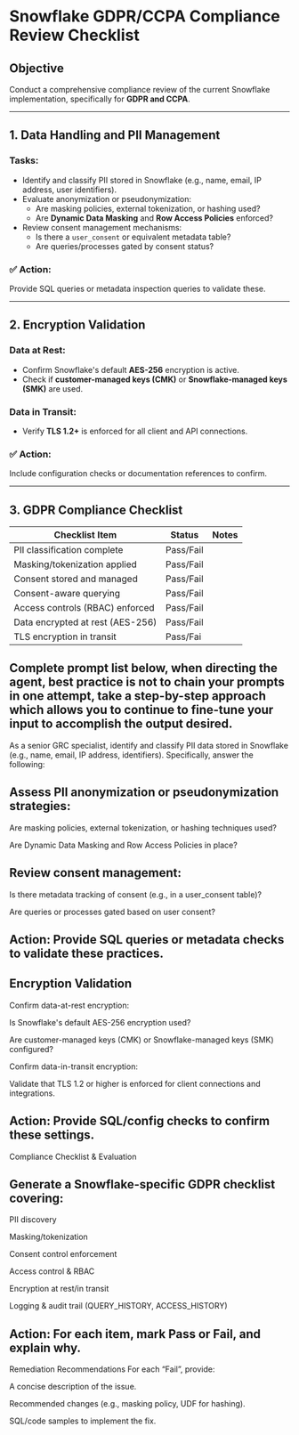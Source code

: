 
# Snowflake GDPR/CCPA Compliance Review Checklist

## Objective
Conduct a comprehensive compliance review of the current Snowflake implementation, specifically for **GDPR and CCPA**.

---

## 1. Data Handling and PII Management

### Tasks:
- Identify and classify PII stored in Snowflake (e.g., name, email, IP address, user identifiers).
- Evaluate anonymization or pseudonymization:
  - Are masking policies, external tokenization, or hashing used?
  - Are **Dynamic Data Masking** and **Row Access Policies** enforced?
- Review consent management mechanisms:
  - Is there a `user_consent` or equivalent metadata table?
  - Are queries/processes gated by consent status?

### ✅ Action:
Provide SQL queries or metadata inspection queries to validate these.

---

## 2. Encryption Validation

### Data at Rest:
- Confirm Snowflake's default **AES-256** encryption is active.
- Check if **customer-managed keys (CMK)** or **Snowflake-managed keys (SMK)** are used.

### Data in Transit:
- Verify **TLS 1.2+** is enforced for all client and API connections.

### ✅ Action:
Include configuration checks or documentation references to confirm.

---

## 3. GDPR Compliance Checklist

| Checklist Item | Status | Notes |
|----------------|--------|-------|
| PII classification complete | Pass/Fail |  |
| Masking/tokenization applied | Pass/Fail |  |
| Consent stored and managed | Pass/Fail |  |
| Consent-aware querying | Pass/Fail |  |
| Access controls (RBAC) enforced | Pass/Fail |  |
| Data encrypted at rest (AES-256) | Pass/Fail |  |
| TLS encryption in transit | Pass/Fai

## Complete prompt list below, when directing the agent, best practice is not to chain your prompts in one attempt, take a step-by-step approach which allows you to continue to fine-tune your input to accomplish the output desired.

As a senior GRC specialist, identify and classify PII data stored in Snowflake (e.g., name, email, IP address, identifiers). Specifically, answer the following:

## Assess PII anonymization or pseudonymization strategies:

Are masking policies, external tokenization, or hashing techniques used?

Are Dynamic Data Masking and Row Access Policies in place?

## Review consent management:

Is there metadata tracking of consent (e.g., in a user_consent table)?

Are queries or processes gated based on user consent?

## Action: Provide SQL queries or metadata checks to validate these practices.

## Encryption Validation

Confirm data-at-rest encryption:

Is Snowflake's default AES-256 encryption used?

Are customer-managed keys (CMK) or Snowflake-managed keys (SMK) configured?

Confirm data-in-transit encryption:

Validate that TLS 1.2 or higher is enforced for client connections and integrations.

## Action: Provide SQL/config checks to confirm these settings.

Compliance Checklist & Evaluation

## Generate a Snowflake-specific GDPR checklist covering:

PII discovery

Masking/tokenization

Consent control enforcement

Access control & RBAC

Encryption at rest/in transit

Logging & audit trail (QUERY_HISTORY, ACCESS_HISTORY)

## Action: For each item, mark Pass or Fail, and explain why.

Remediation Recommendations
For each “Fail”, provide:

A concise description of the issue.

Recommended changes (e.g., masking policy, UDF for hashing).

SQL/code samples to implement the fix.
